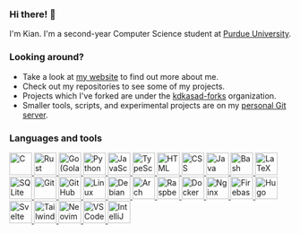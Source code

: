 ### Hi there! 👋

I'm Kian. I'm a second-year Computer Science student at [Purdue University](https://github.com/Purdue).

### Looking around?
 - Take a look at [my website](https://kasad.com) to find out more about me.
 - Check out my repositories to see some of my projects.
 - Projects which I've forked are under the [kdkasad-forks](https://github.com/kdkasad-forks) organization.
 - Smaller tools, scripts, and experimental projects are on my [personal Git server](https://git.kasad.com).

### Languages and tools

<div>
<a href="https://en.wikipedia.org/wiki/C_(programming_language)" target="_blank" rel="noreferrer">
<img alt="C" src="https://cdn.jsdelivr.net/gh/devicons/devicon@2.16.0/icons/c/c-original.svg" width="40" height="40"></img>
</a>
<a href="https://rust-lang.org" target="_blank" rel="noreferrer">
<img alt="Rust" src="https://cdn.jsdelivr.net/gh/devicons/devicon@2.16.0/icons/rust/rust-original.svg" width="40" height="40"></img>
</a>
<a href="https://go.dev" target="_blank" rel="noreferrer">
<img alt="Go (Golang)" src="https://cdn.jsdelivr.net/gh/devicons/devicon@2.16.0/icons/go/go-original.svg" width="40" height="40"></img>
</a>
<a href="https://python.org" target="_blank" rel="noreferrer">
<img alt="Python" src="https://cdn.jsdelivr.net/gh/devicons/devicon@2.16.0/icons/python/python-original.svg" width="40" height="40"></img>
</a>
<a href="https://en.wikipedia.org/wiki/JavaScript" target="_blank" rel="noreferrer">
<img alt="JavaScript" src="https://cdn.jsdelivr.net/gh/devicons/devicon@2.16.0/icons/javascript/javascript-original.svg" width="40" height="40"></img>
</a>
<a href="https://www.typescriptlang.org" target="_blank" rel="noreferrer">
<img alt="TypeScript" src="https://cdn.jsdelivr.net/gh/devicons/devicon@2.16.0/icons/typescript/typescript-original.svg" width="40" height="40"></img>
</a>
<a href="https://en.wikipedia.org/wiki/HTML" target="_blank" rel="noreferrer">
<img alt="HTML" src="https://cdn.jsdelivr.net/gh/devicons/devicon@2.16.0/icons/html5/html5-original.svg" width="40" height="40"></img>
</a>
<a href="https://en.wikipedia.org/wiki/CSS" target="_blank" rel="noreferrer">
<img alt="CSS" src="https://cdn.jsdelivr.net/gh/devicons/devicon@2.16.0/icons/css3/css3-original.svg" width="40" height="40"></img>
</a>
<a href="https://en.wikipedia.org/wiki/Java_%28programming_language%29" target="_blank" rel="noreferrer">
<img alt="Java" src="https://cdn.jsdelivr.net/gh/devicons/devicon@2.16.0/icons/java/java-original.svg" width="40" height="40"></img>
</a>
<a href="https://en.wikipedia.org/wiki/Bash_(Unix_shell)" target="_blank" rel="noreferrer">
<img alt="Bash" src="https://cdn.jsdelivr.net/gh/devicons/devicon@2.16.0/icons/bash/bash-original.svg" width="40" height="40"></img>
</a>
<a href="https://www.latex-project.org" target="_blank" rel="noreferrer">
<img alt="LaTeX" src="https://cdn.jsdelivr.net/gh/devicons/devicon@2.16.0/icons/latex/latex-original.svg" width="40" height="40"></img>
</a>
<a href="https://sqlite.org" target="_blank" rel="noreferrer">
<img alt="SQLite" src="https://cdn.jsdelivr.net/gh/devicons/devicon@2.16.0/icons/sqlite/sqlite-original.svg" width="40" height="40"></img>
</a>
<a href="https://git-scm.com" target="_blank" rel="noreferrer">
<img alt="Git" src="https://cdn.jsdelivr.net/gh/devicons/devicon@2.16.0/icons/git/git-original.svg" width="40" height="40"></img>
</a>
<a href="https://github.com" target="_blank" rel="noreferrer">
<img alt="GitHub" src="https://cdn.jsdelivr.net/gh/devicons/devicon@2.16.0/icons/github/github-original.svg" width="40" height="40"></img>
</a>
<a href="https://kernel.org" target="_blank" rel="noreferrer">
<img alt="Linux" src="https://cdn.jsdelivr.net/gh/devicons/devicon@2.16.0/icons/linux/linux-original.svg" width="40" height="40"></img>
</a>
<a href="https://debian.org" target="_blank" rel="noreferrer">
<img alt="Debian" src="https://cdn.jsdelivr.net/gh/devicons/devicon@2.16.0/icons/debian/debian-original.svg" width="40" height="40"></img>
</a>
<a href="https://archlinux.org" target="_blank" rel="noreferrer">
<img alt="Arch Linux" src="https://cdn.jsdelivr.net/gh/devicons/devicon@2.16.0/icons/archlinux/archlinux-original.svg" width="40" height="40"></img>
</a>
<a href="https://www.raspberrypi.com" target="_blank" rel="noreferrer">
<img alt="Raspberry Pi" src="https://cdn.jsdelivr.net/gh/devicons/devicon@2.16.0/icons/raspberrypi/raspberrypi-original.svg" width="40" height="40"></img>
</a>
<a href="https://docker.com" target="_blank" rel="noreferrer">
<img alt="Docker" src="https://cdn.jsdelivr.net/gh/devicons/devicon@2.16.0/icons/docker/docker-original.svg" width="40" height="40"></img>
</a>
<a href="https://nginx.org" target="_blank" rel="noreferrer">
<img alt="Nginx" src="https://cdn.jsdelivr.net/gh/devicons/devicon@2.16.0/icons/nginx/nginx-original.svg" width="40" height="40"></img>
</a>
<a href="https://firebase.google.com" target="_blank" rel="noreferrer">
<img alt="Firebase" src="https://cdn.jsdelivr.net/gh/devicons/devicon@2.16.0/icons/firebase/firebase-original.svg" width="40" height="40"></img>
</a>
<a href="https://gohugo.io" target="_blank" rel="noreferrer">
<img alt="Hugo" src="https://cdn.jsdelivr.net/gh/devicons/devicon@2.16.0/icons/hugo/hugo-original.svg" width="40" height="40"></img>
</a>
<a href="https://kit.svelte.dev" target="_blank" rel="noreferrer">
<img alt="Svelte" src="https://cdn.jsdelivr.net/gh/devicons/devicon@2.16.0/icons/svelte/svelte-original.svg" width="40" height="40"></img>
</a>
<a href="https://tailwindcss.com" target="_blank" rel="noreferrer">
<img alt="Tailwind CSS" src="https://cdn.jsdelivr.net/gh/devicons/devicon@2.16.0/icons/tailwindcss/tailwindcss-original.svg" width="40" height="40"></img>
</a>
<a href="https://neovim.io" target="_blank" rel="noreferrer">
<img alt="Neovim" src="https://cdn.jsdelivr.net/gh/devicons/devicon@2.16.0/icons/neovim/neovim-original.svg" width="40" height="40"></img>
</a>
<a href="https://vscodium.com" target="_blank" rel="noreferrer">
<img alt="VS Code" src="https://cdn.jsdelivr.net/gh/devicons/devicon@2.16.0/icons/vscode/vscode-original.svg" width="40" height="40"></img>
</a>
<a href="https://www.jetbrains.com/idea/" target="_blank" rel="noreferrer">
<img alt="IntelliJ" src="https://cdn.jsdelivr.net/gh/devicons/devicon@2.16.0/icons/intellij/intellij-original.svg" width="40" height="40"></img>
</a>
</div>
